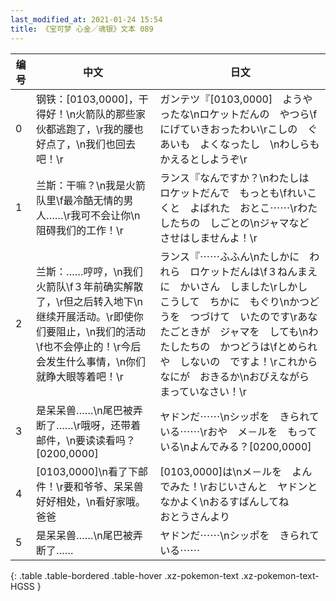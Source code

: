 ```yaml
---
last_modified_at: 2021-01-24 15:54
title: 《宝可梦 心金／魂银》文本 089
---
```

| 编号 | 中文 | 日文 |
| ---- | ---- | ---- |
| 0 | 钢铁：[0103,0000]，干得好！\n火箭队的那些家伙都逃跑了，\r我的腰也好点了，\n我们也回去吧！\r | ガンテツ『[0103,0000]　ようやったな\nロケットだんの　やつら\fにげていきおったわい\rこしの　ぐあいも　よくなったし　\nわしらも　かえるとしようぞ\r |
| 1 | 兰斯：干嘛？\n我是火箭队里\f最冷酷无情的男人……\r我可不会让你\n阻碍我们的工作！\r | ランス『なんですか？\nわたしは　ロケットだんで　もっとも\fれいこくと　よばれた　おとこ⋯⋯\rわたしたちの　しごとの\nジャマなど　させはしませんよ！\r |
| 2 | 兰斯：……哼哼，\n我们火箭队\f３年前确实解散了，\r但之后转入地下\n继续开展活动。\r即使你们要阻止，\n我们的活动\f也不会停止的！\r今后会发生什么事情，\n你们就睁大眼等着吧！\r | ランス『⋯⋯ふふん\nたしかに　われら　ロケットだんは\f３ねんまえに　かいさん　しました\rしかし　こうして　ちかに　もぐり\nかつどうを　つづけて　いたのです\rあなたごときが　ジャマを　しても\nわたしたちの　かつどうは\fとめられや　しないの　ですよ！\rこれから　なにが　おきるか\nおびえながら　まっていなさい！\r |
| 3 | 是呆呆兽……\n尾巴被弄断了……\r哦呀，还带着邮件，\n要读读看吗？[0200,0000] | ヤドンだ⋯⋯\nシッポを　きられている⋯⋯\rおや　メ－ルを　もっている\nよんでみる？[0200,0000] |
| 4 | [0103,0000]\n看了下邮件！\r要和爷爷、呆呆兽好好相处，\n看好家哦。　　　爸爸 | [0103,0000]は\nメ－ルを　よんでみた！\rおじいさんと　ヤドンと　なかよく\nおるすばんしてね　　　おとうさんより |
| 5 | 是呆呆兽……\n尾巴被弄断了…… | ヤドンだ⋯⋯\nシッポを　きられている⋯⋯ |
{: .table .table-bordered .table-hover .xz-pokemon-text .xz-pokemon-text-HGSS }